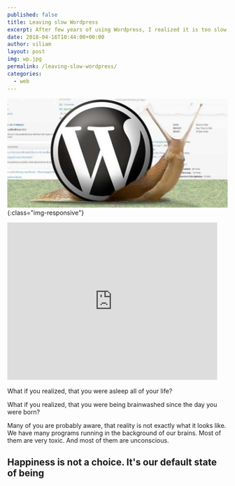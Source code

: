 ```yaml
---
published: false
title: Leaving slow Wordpress
excerpt: After few years of using Wordpress, I realized it is too slow for me. So I moved my blog to much faster solution, called Jekyll.
date: 2018-04-16T10:44:00+00:00
author: viliam
layout: post
img: wp.jpg
permalink: /leaving-slow-wordpress/
categories:
  - web
---
```


![Wordpress is very slow](/images/wpslow.jpg){:class="img-responsive"}
<iframe width="480" height="360" src="https://www.youtube.com/embed/2ET8hsW6xAk" frameborder="0"> </iframe>

What if you realized, that you were asleep all of your life?

What if you realized, that you were being brainwashed since the day you were born?

Many of you are probably aware, that reality is not exactly what it looks like. We have many programs running in the background of our brains. Most of them are very toxic. And most of them are unconscious.

## Happiness is not a choice. It's our default state of being
